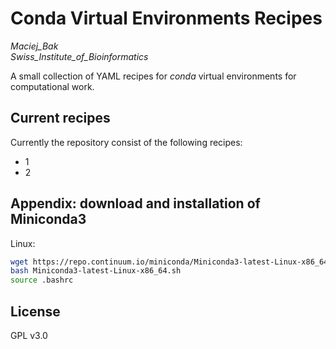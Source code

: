 # Conda Virtual Environments Recipes
*Maciej_Bak  
Swiss_Institute_of_Bioinformatics*

A small collection of YAML recipes for *conda* virtual environments for computational work.

## Current recipes

Currently the repository consist of the following recipes:
* 1
* 2

## Appendix: download and installation of Miniconda3

Linux:
  ```bash
  wget https://repo.continuum.io/miniconda/Miniconda3-latest-Linux-x86_64.sh
  bash Miniconda3-latest-Linux-x86_64.sh
  source .bashrc
  ```

## License

GPL v3.0
